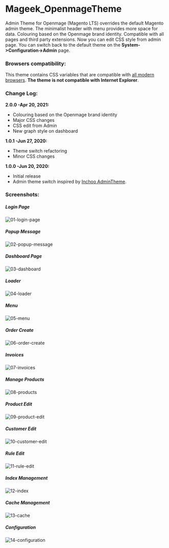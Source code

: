 # Mageek_OpenmageTheme
Admin Theme for Openmage (Magento LTS) overrides the default Magento admin theme. The minimalist header with menu provides more space for data. Colouring based on the Openmage brand identity. Compatible with all pages and third party extensions. Now you can edit CSS style from admin page. You can switch back to the default theme on the **System->Configuration->Admin** page.

### Browsers compatibility:
This theme contains CSS variables that are compatible with [all modern browsers](https://caniuse.com/#feat=css-variables).
**The theme is not compatible with Internet Explorer**.

### Change Log:

**2.0.0 -Apr 20, 2021:**
- Colouring based on the Openmage brand identity
- Major CSS changes
- CSS edit from Admin
- New graph style on dashboard

**1.0.1 -Jun 27, 2020:**
- Theme switch refactoring
- Minor CSS changes

**1.0.0 -Jun 20, 2020:**
- Initial release
- Admin theme switch inspired by [Inchoo AdminTheme](https://github.com/ajzele/Inchoo_AdminTheme).

### Screenshots:

##### Login Page
![01-login-page](https://user-images.githubusercontent.com/1067045/115308795-96e38d80-a16b-11eb-997d-4e3509238f54.jpg)
##### Popup Message
![02-popup-message](https://user-images.githubusercontent.com/1067045/115308835-a95dc700-a16b-11eb-9fb9-38671673d3f8.jpg)
##### Dashboard Page
![03-dashboard](https://user-images.githubusercontent.com/1067045/115308861-b4185c00-a16b-11eb-891e-0010e20aa3be.jpg)
##### Loader
![04-loader](https://user-images.githubusercontent.com/1067045/115308896-c8f4ef80-a16b-11eb-89f3-3f7d7619f83b.jpg)
##### Menu
![05-menu](https://user-images.githubusercontent.com/1067045/115308918-d1e5c100-a16b-11eb-8a6b-d1c56058d0c3.jpg)
##### Order Create
![06-order-create](https://user-images.githubusercontent.com/1067045/115309207-3ef95680-a16c-11eb-82ba-362c1430d557.jpg)
##### Invoices
![07-invoices](https://user-images.githubusercontent.com/1067045/115309236-491b5500-a16c-11eb-98e3-951fdc38ce06.jpg)
##### Manage Products
![08-products](https://user-images.githubusercontent.com/1067045/115309259-4fa9cc80-a16c-11eb-809e-78c1ebd737a4.jpg)
##### Product Edit
![09-product-edit](https://user-images.githubusercontent.com/1067045/115309287-57697100-a16c-11eb-8a53-93d5e97c3c5d.jpg)
##### Customer Edit
![10-customer-edit](https://user-images.githubusercontent.com/1067045/115309310-5fc1ac00-a16c-11eb-9660-806e73617ae1.jpg)
##### Rule Edit
![11-rule-edit](https://user-images.githubusercontent.com/1067045/115309332-68b27d80-a16c-11eb-915e-89542100ee1c.jpg)
##### Index Management
![12-index](https://user-images.githubusercontent.com/1067045/115309358-736d1280-a16c-11eb-99be-199e16a65407.jpg)
##### Cache Management
![13-cache](https://user-images.githubusercontent.com/1067045/115309375-7cf67a80-a16c-11eb-8165-ef931ece4e57.jpg)
##### Configuration
![14-configuration](https://user-images.githubusercontent.com/1067045/115309410-87187900-a16c-11eb-9e05-ac55a686017a.jpg)
